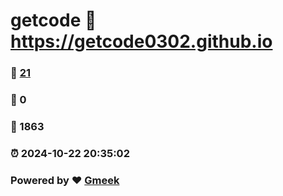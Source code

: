 # getcode :link: https://getcode0302.github.io 
### :page_facing_up: [21](https://getcode0302.github.io/tag.html) 
### :speech_balloon: 0 
### :hibiscus: 1863 
### :alarm_clock: 2024-10-22 20:35:02 
### Powered by :heart: [Gmeek](https://github.com/Meekdai/Gmeek)
